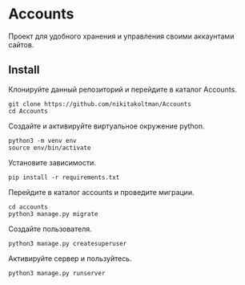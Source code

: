 # Accounts
Проект для удобного хранения и управления своими аккаунтами сайтов.

## Install

Клонируйте данный репозиторий и перейдите в каталог Accounts.
```
git clone https://github.com/nikitakoltman/Accounts
cd Accounts
```
Создайте и активируйте виртуальное окружение python.
```
python3 -m venv env
source env/bin/activate
```
Установите зависимости.
```
pip install -r requirements.txt
```
Перейдите в каталог accounts и проведите миграции.
```
cd accounts
python3 manage.py migrate
```
Создайте пользователя.
```
python3 manage.py createsuperuser
```
Активируйте сервер и пользуйтесь.
```
python3 manage.py runserver
```
